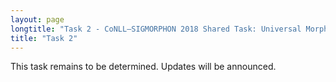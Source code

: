 ```yaml
---
layout: page
longtitle: "Task 2 - CoNLL–SIGMORPHON 2018 Shared Task: Universal Morphological Reinflection"
title: "Task 2"
---
```


This task remains to be determined. Updates will be announced.
